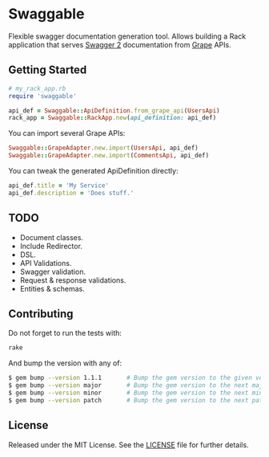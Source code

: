 # Swaggable

Flexible swagger documentation generation tool.
Allows building a Rack application that 
serves [Swagger 2](http://swagger.io/) documentation 
from [Grape](https://github.com/intridea/grape) APIs.


## Getting Started

```ruby
# my_rack_app.rb
require 'swaggable'

api_def = Swaggable::ApiDefinition.from_grape_api(UsersApi)
rack_app = Swaggable::RackApp.new(api_definition: api_def)
```

You can import several Grape APIs:

```ruby
Swaggable::GrapeAdapter.new.import(UsersApi, api_def)
Swaggable::GrapeAdapter.new.import(CommentsApi, api_def)
```

You can tweak the generated ApiDefinition directly:

```ruby
api_def.title = 'My Service'
api_def.description = 'Does stuff.'
```


## TODO

* Document classes.
* Include Redirector.
* DSL.
* API Validations.
* Swagger validation.
* Request & response validations.
* Entities & schemas.


## Contributing

Do not forget to run the tests with:

```bash
rake
```


And bump the version with any of:

```bash
$ gem bump --version 1.1.1       # Bump the gem version to the given version number
$ gem bump --version major       # Bump the gem version to the next major level (e.g. 0.0.1 to 1.0.0)
$ gem bump --version minor       # Bump the gem version to the next minor level (e.g. 0.0.1 to 0.1.0)
$ gem bump --version patch       # Bump the gem version to the next patch level (e.g. 0.0.1 to 0.0.2)
```


## License

Released under the MIT License.
See the [LICENSE](LICENSE.txt) file for further details.

